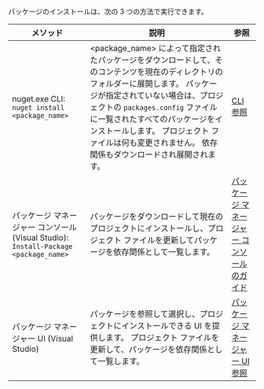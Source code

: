 パッケージのインストールは、次の 3 つの方法で実行できます。

| メソッド | 説明 | 参照 |
| --- | --- | --- |
| nuget.exe CLI: `nuget install <package_name>` | \<package_name\> によって指定されたパッケージをダウンロードして、そのコンテンツを現在のディレクトリのフォルダーに展開します。 パッケージが指定されていない場合は、プロジェクトの `packages.config` ファイルに一覧されたすべてのパッケージをインストールします。 プロジェクト ファイルは何も変更されません。 依存関係もダウンロードされ展開されます。 | [CLI 参照](../tools/nuget-exe-CLI-Reference.md) |
| パッケージ マネージャー コンソール (Visual Studio): `Install-Package <package_name>` | パッケージをダウンロードして現在のプロジェクトにインストールし、プロジェクト ファイルを更新してパッケージを依存関係として一覧します。 | [パッケージ マネージャー コンソールのガイド](../tools/Package-Manager-Console.md) |
| パッケージ マネージャー UI (Visual Studio) | パッケージを参照して選択し、プロジェクトにインストールできる UI を提供します。 プロジェクト ファイルを更新して、パッケージを依存関係として一覧します。 | [パッケージ マネージャー UI 参照](../tools/Package-Manager-UI.md) |